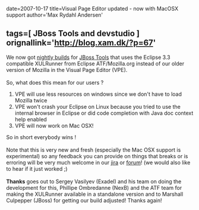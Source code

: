 date=2007-10-17
title=Visual Page Editor updated - now with MacOSX support
author='Max Rydahl Andersen'

tags=[ JBoss Tools and devstudio ]
orignallink='http://blog.xam.dk/?p=67'
---
<div>
<p>We now got <a href="http://wiki.jboss.org/wiki/Wiki.jsp?page=InstallingJBossToolsNightlyBuilds">nightly builds</a> for <a href="http://www.jboss.org/tools">JBoss Tools</a> that uses the Eclipse 3.3 compatible XULRunner from Eclipse ATF/Mozilla.org instead of our older version of Mozilla in the Visual Page Editor (VPE).
<br><br>
So, what does this mean for our users ?
</p>
<ol>
<li>VPE will use less resources on windows since we don't have to load Mozilla twice</li>
<li>VPE won't crash your Eclipse on Linux because you tried to use the internal browser in Eclipse or did code completion with Java doc context help enabled</li>
<li>VPE will now work on Mac OSX!</li>
</ol>
So in short everybody wins !
<br><br>
Note that this is very new and fresh (especially the Mac OSX support is experimental) so any feedback you can provide on things that breaks or is erroring will be very much welcome in our <a href="http://jira.jboss.com/jira/browse/JBIDE">jira</a> or <a href="http://www.jboss.com/?module=bb&amp;op=viewforum&amp;f=201">forum</a>! (we would also like to hear if it just worked ;)
<br><br><b>Thanks</b> goes out to Sergey Vasilyev (Exadel) and his team on doing the development for this, Phillipe Ombredanne (NexB) and the ATF team for making the XULRunner available in a standalone version and to Marshall Culpepper (JBoss) for getting our build adjusted! Thanks again!
<br><br><br><br><br><br><br><br><br><br><br><br><br><br><br><br>
</div>
